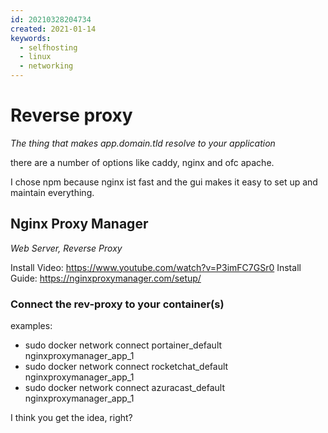 ```yaml
---
id: 20210328204734
created: 2021-01-14
keywords:
  - selfhosting
  - linux
  - networking
---
```


# Reverse proxy

_The thing that makes app.domain.tld resolve to your application_

there are a number of options like caddy, nginx and ofc apache.

I chose npm because nginx ist fast and the gui makes it easy to set up and maintain everything.

## Nginx Proxy Manager

_Web Server, Reverse Proxy_

Install Video: https://www.youtube.com/watch?v=P3imFC7GSr0
Install Guide: https://nginxproxymanager.com/setup/

### Connect the rev-proxy to your container(s)

examples:

- sudo docker network connect portainer_default nginxproxymanager_app_1
- sudo docker network connect rocketchat_default nginxproxymanager_app_1
- sudo docker network connect azuracast_default nginxproxymanager_app_1

I think you get the idea, right?
